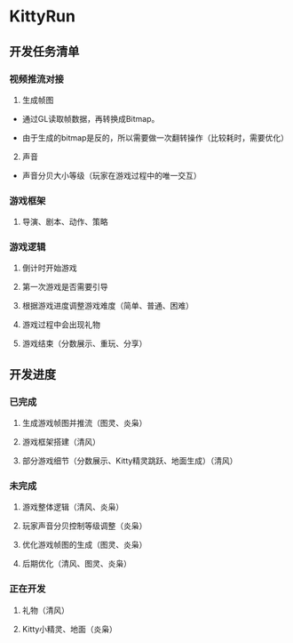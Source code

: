 # KittyRun

## 开发任务清单

### 视频推流对接

1. 生成帧图

- 通过GL读取帧数据，再转换成Bitmap。

- 由于生成的bitmap是反的，所以需要做一次翻转操作（比较耗时，需要优化）

2. 声音

- 声音分贝大小等级（玩家在游戏过程中的唯一交互）

### 游戏框架

1. 导演、剧本、动作、策略



### 游戏逻辑

1. 倒计时开始游戏

2. 第一次游戏是否需要引导

3. 根据游戏进度调整游戏难度（简单、普通、困难）

4. 游戏过程中会出现礼物

5. 游戏结束（分数展示、重玩、分享）


## 开发进度

### 已完成

1. 生成游戏帧图并推流（图灵、炎枭）

2. 游戏框架搭建（清风）

3. 部分游戏细节（分数展示、Kitty精灵跳跃、地面生成）（清风）

### 未完成

1. 游戏整体逻辑（清风、炎枭）

2. 玩家声音分贝控制等级调整（炎枭）

3. 优化游戏帧图的生成（图灵、炎枭）

4. 后期优化（清风、图灵、炎枭）

### 正在开发

1. 礼物（清风）

2. Kitty小精灵、地面（炎枭）


